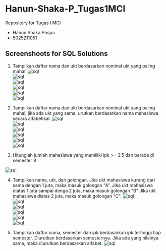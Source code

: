 # Hanun-Shaka-P_Tugas1MCI

Repository for Tugas I MCI
- Hanun Shaka Puspa
- 5025211051

## Screenshoots for SQL Solutions
1. Tampilkan daftar nama dan ukt berdasarkan nominal ukt yang paling mahal!
![sql](./SQL/img/sql1_1.jpeg) <br/>
![sql](./SQL/img/sql1_2.jpeg) <br/>
![sql](./SQL/img/sql1_3.jpeg) <br/>
![sql](./SQL/img/sql1_4.jpeg) <br/>
![sql](./SQL/img/sql1_5.jpeg) <br/>
![sql](./SQL/img/sql1_6.jpeg) <br/>

2. Tampilkan daftar nama dan ukt berdasarkan nominal ukt yang paling mahal, jika ada ukt yang sama, urutkan berdasarkan nama mahasiswa secara alfabetikal.
![sql](./SQL/img/sql2_1.jpeg) <br/>
![sql](./SQL/img/sql2_2.jpeg) <br/>
![sql](./SQL/img/sql2_3.jpeg) <br/>
![sql](./SQL/img/sql2_4.jpeg) <br/>
![sql](./SQL/img/sql2_5.jpeg) <br/>
![sql](./SQL/img/sql2_6.jpeg) <br/>

3. Hitunglah jumlah mahasiswa yang memiliki ipk >= 3.5 dan berada di semester 8

![sql](./SQL/img/sql3.jpeg) <br/>

4. Tampilkan nama, ukt, dan golongan. Jika ukt mahasiswa kurang dari sama dengan 1 juta, maka masuk golongan "A". Jika ukt mahasiswa diatas 1 juta sampai denga 2 juta, maka masuk golongan "B" Jika ukt mahasiswa diatas 2 juta, maka masuk golongan "C".
![sql](./SQL/img/sql4_1.jpeg) <br/>
![sql](./SQL/img/sql4_2.jpeg) <br/>
![sql](./SQL/img/sql4_3.jpeg) <br/>
![sql](./SQL/img/sql4_4.jpeg) <br/>
![sql](./SQL/img/sql4_5.jpeg) <br/>
![sql](./SQL/img/sql4_6.jpeg) <br/>

5. Tampilkan daftar nama, semester dan ipk berdasarkan ipk tertinggi tiap semester. Diurutkan berdasarkan semesternya. Jika ada yang nilainya sama, maka diurutkan berdasarkan alfabet.
![sql](./SQL/img/sql5.jpeg) <br/>
